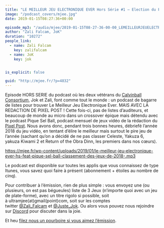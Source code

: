 ```yaml
---
title: "LE MEILLEUR JEU ELECTRONIQUE EVER Hors Série #1 – Election du Pixel d’Or 2018 (feat Pique Sel Ball et la rédaction de Pixel Post)"
image: "/podcast_covers/mjee.jpg"
date: 2019-01-15T08:27:36+00:00

episode_mp3: "/audio/mjee/2019-01-15T08-27-36-00-00_LEMEILLEURJEUELECTRONIQUEEVERHorsSrie1ElectionduPixeldOr2018featPiqueSelBalletlardactiondePixelPost.mp3"
author: "Zali Falcam, JoK"
duration: "10272"
people_link: 
  - name: Zali Falcam
    key: zalifalcam
  - name: JoK
    key: jok


is_explicit: false

guid: "http://mjee.fr/?p=4832"
---
```


<PodcastHeader/>

<!-- ECRIRE LA DESCRIPTION DE L'EPISODE SOUS CETTE LIGNE -->
<p>Episode HORS SERIE du podcast où les deux vétérans du&nbsp;<a href="https://calvinballradio.wordpress.com/" rel="nofollow">Calvinball Consortium</a>, Jok et Zali, font comme tout le monde : un podcast de bagarre de listes pour trouver&nbsp;Le Meilleur Jeu Electronique Ever. MAIS AVEC LA REDACTION DE PIXEL POST !&nbsp;Cette fois-ci, pas de listes d’auditeurs, et beaucoup de monde au micro dans un crossover épique mais détendu avec le podcast Pique Sel Ball, podcast mensuel de jeux vidéo de la rédaction du <a href="https://thepixelpost.com" rel="nofollow">Pixel Post</a>. Nous avons donc, pendant trois bonnes heures, débriefé l’année 2018 du jeu vidéo, en tentant d’élire le meilleur mais surtout le pire jeu de l’année (sachant qu’on a décidé de ne pas classer Celeste, Yakuza 6, yakuza Kiwami 2 et Return of the Obra Dinn, les premiers dans nos cœurs).</p>
<p><a href="https://mjee.fr/wp-content/uploads/2019/01/le-meilleur-jeu-electronique-ever-hs-feat-pique-sel-ball-classement-des-jeux-de-2018-.mp3" rel="nofollow">https://mjee.fr/wp-content/uploads/2019/01/le-meilleur-jeu-electronique-ever-hs-feat-pique-sel-ball-classement-des-jeux-de-2018-.mp3</a></p>
<p>Le podcast est disponible sur toutes les applis que vous connaissez de type Itunes, vous savez quoi faire à présent (abonnement + étoiles au nombre de cinq).</p>
<p>Pour contribuer à l’émission, rien de plus simple : vous envoyez une (ou plusieurs, on est pas bégueules) liste de&nbsp;3 Jeux&nbsp;(n’importe quoi avec&nbsp;un jeu de plate-forme), avec un titre rigolo si possible, soit à&nbsp;ultramjee(at)gmail(point)com, soit sur les comptes twitter&nbsp;<a href="https://twitter.com/Zali_Falcam" rel="nofollow">@Zali_Falcam</a>&nbsp;et&nbsp;<a href="https://twitter.com/Juste_JoK" rel="nofollow">@Juste_Jok</a>.&nbsp;Ou alors vous pouvez nous rejoindre sur&nbsp;<a href="https://discord.gg/4RnA9v7" rel="nofollow">Discord</a>&nbsp;pour discuter dans la joie.</p>
<p>Et heu <a href="https://fr.tipeee.com/calvinball" rel="nofollow">filez nous un pourboire si vous aimez l’émission</a>.</p>


